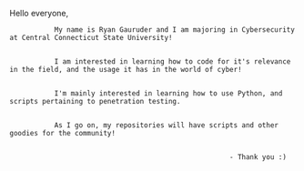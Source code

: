 Hello everyone,

               My name is Ryan Gauruder and I am majoring in Cybersecurity at Central Connecticut State University!
               
             
               I am interested in learning how to code for it's relevance in the field, and the usage it has in the world of cyber!
               
               
               I'm mainly interested in learning how to use Python, and scripts pertaining to penetration testing.
               
               
               As I go on, my repositories will have scripts and other goodies for the community!
               
               
                                                          - Thank you :)
